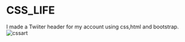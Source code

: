 # CSS_LIFE
I made a Twiiter header for my account using css,html and bootstrap.
![cssart](https://user-images.githubusercontent.com/84190009/130317741-696950d9-465a-44f8-a013-b4e0ecc0a94d.PNG)
